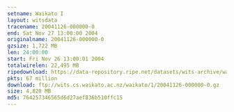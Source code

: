 ```yaml
---
setname: Waikato I
layout: witsdata
tracename: 20041126-000000-0
end: Sat Nov 27 13:00:00 2004
originalname: 20041126-000000-0
gzsize: 1,722 MB
len: 24:00:00
start: Fri Nov 26 13:00:01 2004
totalwirelen: 22,495 MB
ripedownload: https://data-repository.ripe.net/datasets/wits-archive/waikato/1/20041126-000000-0.gz
pkts: 67 million
download: ftp://wits.cs.waikato.ac.nz/waikato/1/20041126-000000-0.gz
size: 4,820 MB
md5: 764257346565d6d27aef836b510ffc15
---
```

